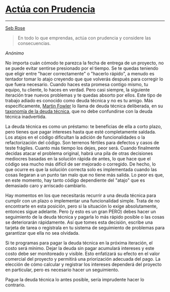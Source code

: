 
# [Actúa con Prudencia](https://github.com/97-things/97-things-every-programmer-should-know/tree/master/en/thing_01)
---
[Seb Rose](https://twitter.com/sebrose)

> En todo lo que emprendas, actúa con prudencia y considere las consecuencias.

*Anónimo*

No importa cuán cómodo te parezca la fecha de entrega de un proyecto, no se puede evitar sentirse presionado por el
tiempo. Se te quedas teniendo que eligir entre "hacer correctamente" o "hacerlo rápido", a menudo es tentador tomar lo
atajo creyendo que que volverás después para corregir lo que fuera necesario. Cuando haces esta promesa contigo mismo,
tu equipo, tu cliente, lo haces en verdad. Pero casi siempre, la siguiente iteración trae nuevos problemas y te quedas 
absorto por ellos. Este tipo de trabajo adiado es conocido como deuda técnica y no es tu amigo. Más específicamente,
[Martin Fowler](https://twitter.com/martinfowler) lo llama de deuda técnica deliberada, en su 
[taxonomía de la deuda técnica](https://martinfowler.com/bliki/TechnicalDebtQuadrant.html), que no debe confundirse con
la deuda técnica inadvertida.

La deuda técnica es como un préstamo: te beneficias de ella a corto plazo, pero tienes que pagar intereses hasta que
esté completamente saldada. Los atajos en el código dificultan la adición de funcionalidades o la refactorización del
código. Son terrenos fértiles para defectos y casos de teste frágiles. Cuanto más tiempo los dejes, peor será. Cuando 
finalmente decidas atacar el problema original, habrá una pila de otras decisiones mediocres basadas en la solución 
rápida de antes, lo que hace que el código sea mucho más difícil de ser mejorado o corregido. De hecho, lo que ocurre 
es que la solución correcta solo es implementada cuando las cosas llegaran a un punto tan malo que no tiene más salida.
Lo peor es que, en este momento, hay tanto código dependiente del "atajo" que es demasiado caro y arriscado cambiarlo.

Hay momentos en los que necesitarás recurrir a una deuda técnica para cumplir con un plazo o implementar una
funcionalidad simple. Trata de no encontrarte en esta posición, pero si la situación lo exige absolutamente, entonces 
sigue adelante. Pero (y esto es un gran PERO) debes hacer un seguimiento de la deuda técnica y pagarla lo más rápido 
posible o las cosas se deteriorarán rápidamente. Así que tomes esta decisión, escribe una tarjeta de tarea o regístrala 
en tu sistema de seguimiento de problemas para garantizar que ella no sea olvidada.

Si te programas para pagar la deuda técnica en la próxima iteración, el costo será mínimo. Dejar la deuda sin pagar
acumulará intereses y este costo debe ser monitoreado y visible. Esto enfatizará su efecto en el valor comercial del
proyecto y permitirá una priorización adecuada del pago. La elección de cómo calcular y registrar los intereses 
dependerá del proyecto en particular, pero es necesario hacer un seguimiento.

Pague la deuda técnica lo antes posible, sería imprudente hacer lo contrario.

